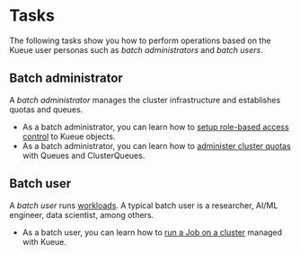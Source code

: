 # Tasks

The following tasks show you how to perform operations based on the Kueue user
personas such as _batch administrators_ and _batch users_.

## Batch administrator

A _batch administrator_ manages the cluster infrastructure and establishes
quotas and queues.

- As a batch administrator, you can learn how to [setup role-based access control](setup_rbac.md)
  to Kueue objects.
- As a batch administrator, you can learn how to
  [administer cluster quotas](administer_cluster_quotas.md) with Queues and
  ClusterQueues.

## Batch user

A _batch user_ runs [workloads](/docs/concepts/workload.md). A typical
batch user is a researcher, AI/ML engineer, data scientist, among others.

- As a batch user, you can learn how to [run a Job on a cluster](run_jobs.md)
  managed with Kueue.
